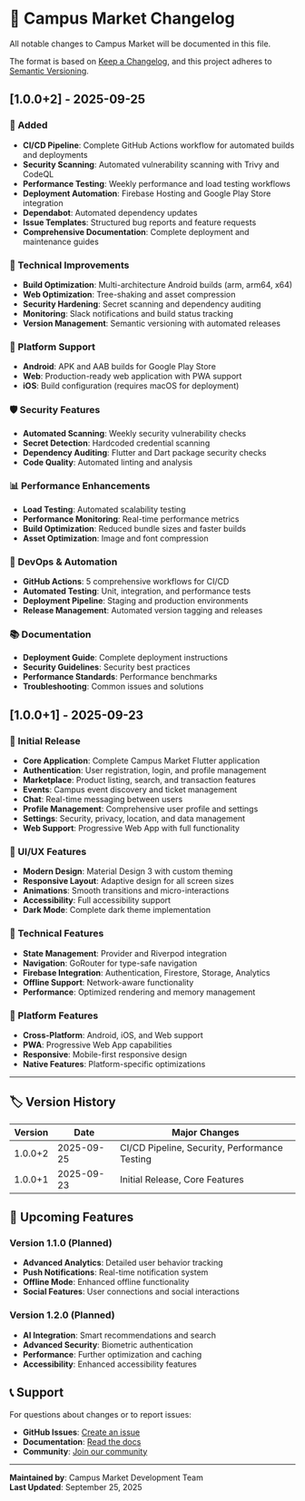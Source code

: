 # 📝 Campus Market Changelog

All notable changes to Campus Market will be documented in this file.

The format is based on [Keep a Changelog](https://keepachangelog.com/en/1.0.0/),
and this project adheres to [Semantic Versioning](https://semver.org/spec/v2.0.0.html).

## [1.0.0+2] - 2025-09-25

### 🚀 Added
- **CI/CD Pipeline**: Complete GitHub Actions workflow for automated builds and deployments
- **Security Scanning**: Automated vulnerability scanning with Trivy and CodeQL
- **Performance Testing**: Weekly performance and load testing workflows
- **Deployment Automation**: Firebase Hosting and Google Play Store integration
- **Dependabot**: Automated dependency updates
- **Issue Templates**: Structured bug reports and feature requests
- **Comprehensive Documentation**: Complete deployment and maintenance guides

### 🔧 Technical Improvements
- **Build Optimization**: Multi-architecture Android builds (arm, arm64, x64)
- **Web Optimization**: Tree-shaking and asset compression
- **Security Hardening**: Secret scanning and dependency auditing
- **Monitoring**: Slack notifications and build status tracking
- **Version Management**: Semantic versioning with automated releases

### 📱 Platform Support
- **Android**: APK and AAB builds for Google Play Store
- **Web**: Production-ready web application with PWA support
- **iOS**: Build configuration (requires macOS for deployment)

### 🛡️ Security Features
- **Automated Scanning**: Weekly security vulnerability checks
- **Secret Detection**: Hardcoded credential scanning
- **Dependency Auditing**: Flutter and Dart package security checks
- **Code Quality**: Automated linting and analysis

### 📊 Performance Enhancements
- **Load Testing**: Automated scalability testing
- **Performance Monitoring**: Real-time performance metrics
- **Build Optimization**: Reduced bundle sizes and faster builds
- **Asset Optimization**: Image and font compression

### 🔄 DevOps & Automation
- **GitHub Actions**: 5 comprehensive workflows for CI/CD
- **Automated Testing**: Unit, integration, and performance tests
- **Deployment Pipeline**: Staging and production environments
- **Release Management**: Automated version tagging and releases

### 📚 Documentation
- **Deployment Guide**: Complete deployment instructions
- **Security Guidelines**: Security best practices
- **Performance Standards**: Performance benchmarks
- **Troubleshooting**: Common issues and solutions

## [1.0.0+1] - 2025-09-23

### 🎉 Initial Release
- **Core Application**: Complete Campus Market Flutter application
- **Authentication**: User registration, login, and profile management
- **Marketplace**: Product listing, search, and transaction features
- **Events**: Campus event discovery and ticket management
- **Chat**: Real-time messaging between users
- **Profile Management**: Comprehensive user profile and settings
- **Settings**: Security, privacy, location, and data management
- **Web Support**: Progressive Web App with full functionality

### 🎨 UI/UX Features
- **Modern Design**: Material Design 3 with custom theming
- **Responsive Layout**: Adaptive design for all screen sizes
- **Animations**: Smooth transitions and micro-interactions
- **Accessibility**: Full accessibility support
- **Dark Mode**: Complete dark theme implementation

### 🔧 Technical Features
- **State Management**: Provider and Riverpod integration
- **Navigation**: GoRouter for type-safe navigation
- **Firebase Integration**: Authentication, Firestore, Storage, Analytics
- **Offline Support**: Network-aware functionality
- **Performance**: Optimized rendering and memory management

### 📱 Platform Features
- **Cross-Platform**: Android, iOS, and Web support
- **PWA**: Progressive Web App capabilities
- **Responsive**: Mobile-first responsive design
- **Native Features**: Platform-specific optimizations

---

## 🏷️ Version History

| Version | Date | Major Changes |
|---------|------|---------------|
| 1.0.0+2 | 2025-09-25 | CI/CD Pipeline, Security, Performance Testing |
| 1.0.0+1 | 2025-09-23 | Initial Release, Core Features |

## 🔮 Upcoming Features

### Version 1.1.0 (Planned)
- **Advanced Analytics**: Detailed user behavior tracking
- **Push Notifications**: Real-time notification system
- **Offline Mode**: Enhanced offline functionality
- **Social Features**: User connections and social interactions

### Version 1.2.0 (Planned)
- **AI Integration**: Smart recommendations and search
- **Advanced Security**: Biometric authentication
- **Performance**: Further optimization and caching
- **Accessibility**: Enhanced accessibility features

## 📞 Support

For questions about changes or to report issues:
- **GitHub Issues**: [Create an issue](https://github.com/your-repo/issues)
- **Documentation**: [Read the docs](https://your-docs-site.com)
- **Community**: [Join our community](https://your-community.com)

---

**Maintained by**: Campus Market Development Team  
**Last Updated**: September 25, 2025
